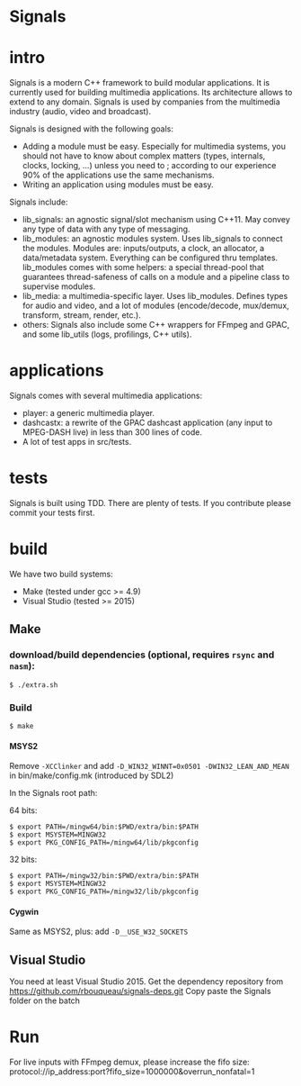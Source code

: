 Signals
=======

# intro

Signals is a modern C++ framework to build modular applications. It is currently used for building multimedia applications. Its architecture allows to extend to any domain. Signals is used by companies from the multimedia industry (audio, video and broadcast).

Signals is designed with the following goals:
 - Adding a module must be easy. Especially for multimedia systems, you should not have to know about complex matters (types, internals, clocks, locking, ...) unless you need to ; according to our experience 90% of the applications use the same mechanisms.
 - Writing an application using modules must be easy.

Signals include:
 - lib_signals: an agnostic signal/slot mechanism using C++11. May convey any type of data with any type of messaging.
 - lib_modules: an agnostic modules system. Uses lib_signals to connect the modules.  Modules are: inputs/outputs, a clock, an allocator, a data/metadata system. Everything can be configured thru templates. lib_modules comes with some helpers: a special thread-pool that guarantees thread-safeness of calls on a module and a pipeline class to supervise modules.
 - lib_media: a multimedia-specific layer. Uses lib_modules. Defines types for audio and video, and a lot of modules (encode/decode, mux/demux, transform, stream, render, etc.).
 - others: Signals also include some C++ wrappers for FFmpeg and GPAC, and some lib_utils (logs, profilings, C++ utils).

# applications

Signals comes with several multimedia applications:
 - player: a generic multimedia player.
 - dashcastx: a rewrite of the GPAC dashcast application (any input to MPEG-DASH live) in less than 300 lines of code.
 - A lot of test apps in src/tests.

# tests

Signals is built using TDD. There are plenty of tests. If you contribute please commit your tests first.

# build

We have two build systems:
 - Make (tested under gcc >= 4.9)
 - Visual Studio (tested >= 2015)

## Make
 
### download/build dependencies (optional, requires ```rsync``` and ```nasm```):
```
$ ./extra.sh
```

### Build
```
$ make
```

#### MSYS2
Remove ```-XCClinker``` and add ```-D_WIN32_WINNT=0x0501 -DWIN32_LEAN_AND_MEAN``` in bin/make/config.mk (introduced by SDL2)

In the Signals root path:
  
  64 bits:
  ```
  $ export PATH=/mingw64/bin:$PWD/extra/bin:$PATH
  $ export MSYSTEM=MINGW32
  $ export PKG_CONFIG_PATH=/mingw64/lib/pkgconfig
  ```
  
  32 bits:
  ```
  $ export PATH=/mingw32/bin:$PWD/extra/bin:$PATH
  $ export MSYSTEM=MINGW32
  $ export PKG_CONFIG_PATH=/mingw32/lib/pkgconfig
  ```

#### Cygwin
Same as MSYS2, plus: add ```-D__USE_W32_SOCKETS```

## Visual Studio
You need at least Visual Studio 2015.
Get the dependency repository from https://github.com/rbouqueau/signals-deps.git
Copy paste the Signals folder on the batch

# Run

For live inputs with FFmpeg demux, please increase the fifo size: protocol://ip_address:port?fifo_size=1000000&overrun_nonfatal=1
